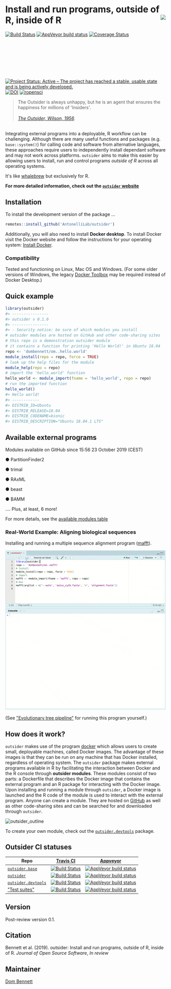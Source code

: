 
<!-- README.md is generated from README.Rmd. Please edit that file -->
<!-- devtools::rmarkdown::render("README.Rmd") -->
<!-- Rscript -e "library(knitr); knit('README.Rmd')" -->
Install and run programs, outside of R, inside of R <img src="logo.png" height="200" align="right"/>
====================================================================================================

[![Build Status](https://travis-ci.org/AntonelliLab/outsider.svg?branch=master)](https://travis-ci.org/AntonelliLab/outsider) [![AppVeyor build status](https://ci.appveyor.com/api/projects/status/github/AntonelliLab/outsider?branch=master&svg=true)](https://ci.appveyor.com/project/DomBennett/outsider) [![Coverage Status](https://coveralls.io/repos/github/AntonelliLab/outsider/badge.svg?branch=master)](https://coveralls.io/github/AntonelliLab/outsider?branch=master) [![Project Status: Active – The project has reached a stable, usable state and is being actively developed.](https://www.repostatus.org/badges/latest/active.svg)](https://www.repostatus.org/#active) [![DOI](https://zenodo.org/badge/145114547.svg)](https://zenodo.org/badge/latestdoi/145114547) [![ropensci](https://badges.ropensci.org/282_status.svg)](https://github.com/ropensci/onboarding/issues/282)

> The Outsider is always unhappy, but he is an agent that ensures the happiness for millions of 'Insiders'.<br><br> *[The Outsider, Wilson, 1956](https://en.wikipedia.org/wiki/The_Outsider_(Colin_Wilson)).*

<br> Integrating external programs into a deployable, R workflow can be challenging. Although there are many useful functions and packages (e.g. `base::system()`) for calling code and software from alternative languages, these approaches require users to independently install dependant software and may not work across platforms. `outsider` aims to make this easier by allowing users to install, run and control programs *outside of R* across all operating systems.

It's like [whalebrew](https://github.com/whalebrew/whalebrew) but exclusively for R.

**For more detailed information, check out the [`outsider` website](https://antonellilab.github.io/outsider/articles/outsider.html)**

Installation
------------

To install the development version of the package ...

``` r
remotes::install_github('AntonelliLab/outsider')
```

Additionally, you will also need to install **Docker desktop**. To install Docker visit the Docker website and follow the instructions for your operating system: [Install Docker](https://www.docker.com/products/docker-desktop).

### Compatibility

Tested and functioning on Linux, Mac OS and Windows. (For some older versions of Windows, the legacy [Docker Toolbox](https://docs.docker.com/toolbox/toolbox_install_windows/) may be required instead of Docker Desktop.)

Quick example
-------------

``` r
library(outsider)
#> ----------------
#> outsider v 0.1.0
#> ----------------
#> - Security notice: be sure of which modules you install
# outsider modules are hosted on GitHub and other code-sharing sites
# this repo is a demonstration outsider module
# it contains a function for printing 'Hello World!' in Ubuntu 18.04
repo <- 'dombennett/om..hello.world'
module_install(repo = repo, force = TRUE)
# look up the help files for the module
module_help(repo = repo)
# import the 'hello_world' function
hello_world <- module_import(fname = 'hello_world', repo = repo)
# run the imported function
hello_world()
#> Hello world!
#> ------------
#> DISTRIB_ID=Ubuntu
#> DISTRIB_RELEASE=18.04
#> DISTRIB_CODENAME=bionic
#> DISTRIB_DESCRIPTION="Ubuntu 18.04.1 LTS"
```

Available external programs
---------------------------

Modules available on GitHub since 15:56 23 October 2019 (CEST)

● PartitionFinder2

● trimal

● RAxML

● beast

● BAMM

.... Plus, at least, 6 more!

For more details, see the [available modules table](https://antonellilab.github.io/outsider/articles/available.html)

### Real-World Example: Aligning biological sequences

Installing and running a multiple sequence alignment program ([mafft](https://mafft.cbrc.jp/alignment/software/)).

![](other/alignment_example.gif)

(See ["Evolutionary tree pipeline"](https://antonellilab.github.io/outsider/articles/phylogenetic_pipeline.html) for running this program yourself.)

How does it work?
-----------------

`outsider` makes use of the program [docker](https://www.docker.com/) which allows users to create small, deployable machines, called Docker images. The advantage of these images is that they can be run on any machine that has Docker installed, regardless of operating system. The `outsider` package makes external programs available in R by facilitating the interaction between Docker and the R console through **outsider modules**. These modules consist of two parts: a Dockerfile that describes the Docker image that contains the external program and an R package for interacting with the Docker image. Upon installing and running a module through `outsider`, a Docker image is launched and the R code of the module is used to interact with the external program. Anyone can create a module. They are hosted on [GitHub](https://github.com/) as well as other code-sharing sites and can be searched for and downloaded through `outsider`.

![outsider\_outline](https://raw.githubusercontent.com/AntonelliLab/outsider/master/other/outline.png)

To create your own module, check out the [`outsider.devtools`](https://github.com/AntonelliLab/outsider.devtools) package.

Outsider CI statuses
--------------------

| Repo                                                                     | [Travis CI](https://travis-ci.org/)                                                                                                                 | [Appveyor](https://www.appveyor.com/)                                                                                                                                                                  |
|--------------------------------------------------------------------------|-----------------------------------------------------------------------------------------------------------------------------------------------------|--------------------------------------------------------------------------------------------------------------------------------------------------------------------------------------------------------|
| [`outsider.base`](https://github.com/AntonelliLab/outsider.base)         | [![Build Status](https://travis-ci.org/AntonelliLab/outsider.base.svg?branch=master)](https://travis-ci.org/AntonelliLab/outsider.base)             | [![AppVeyor build status](https://ci.appveyor.com/api/projects/status/github/AntonelliLab/outsider.base?branch=master&svg=true)](https://ci.appveyor.com/project/DomBennett/outsider.base)             |
| [`outsider`](https://github.com/AntonelliLab/outsider)                   | [![Build Status](https://travis-ci.org/AntonelliLab/outsider.svg?branch=master)](https://travis-ci.org/AntonelliLab/outsider)                       | [![AppVeyor build status](https://ci.appveyor.com/api/projects/status/github/AntonelliLab/outsider?branch=master&svg=true)](https://ci.appveyor.com/project/DomBennett/outsider)                       |
| [`outsider.devtools`](https://github.com/AntonelliLab/outsider.devtools) | [![Build Status](https://travis-ci.org/AntonelliLab/outsider.devtools.svg?branch=master)](https://travis-ci.org/AntonelliLab/outsider.devtools)     | [![AppVeyor build status](https://ci.appveyor.com/api/projects/status/github/AntonelliLab/outsider.devtools?branch=master&svg=true)](https://ci.appveyor.com/project/DomBennett/outsider.devtools)     |
| ["Test suites"](https://github.com/AntonelliLab/outsider-testsuites)     | [![Build Status](https://travis-ci.org/AntonelliLab/outsider-testsuites.svg?branch=master)](https://travis-ci.org/AntonelliLab/outsider-testsuites) | [![AppVeyor build status](https://ci.appveyor.com/api/projects/status/github/AntonelliLab/outsider-testsuites?branch=master&svg=true)](https://ci.appveyor.com/project/DomBennett/outsider-testsuites) |

Version
-------

Post-review version 0.1.

Citation
--------

Bennett et al. (2019). outsider: Install and run programs, outside of R, inside of R. *Journal of Open Source Software*, *In review*

Maintainer
----------

[Dom Bennett](https://github.com/DomBennett)
